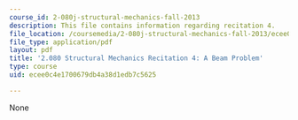 ```yaml
---
course_id: 2-080j-structural-mechanics-fall-2013
description: This file contains information regarding recitation 4.
file_location: /coursemedia/2-080j-structural-mechanics-fall-2013/ecee0c4e1700679db4a38d1edb7c5625_MIT2_080JF13_Recitation4.pdf
file_type: application/pdf
layout: pdf
title: '2.080 Structural Mechanics Recitation 4: A Beam Problem'
type: course
uid: ecee0c4e1700679db4a38d1edb7c5625

---
```

None